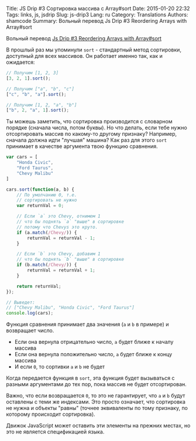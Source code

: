 Title: JS Drip #3 Сортировка массива с Array#sort
Date: 2015-01-20 22:32
Tags: links, js, jsdrip
Slug: js-drip3
Lang: ru
Category: Translations
Authors: shamcode
Summary: Вольный перевод Js Drip #3 Reordering Arrays with Array#sort

Вольный перевод [Js Drip #3 Reordering Arrays with Array#sort](http://adripofjavascript.com/blog/drips/reordering-arrays-with-array-sort.html)

В прошлый раз мы упоминули `sort` - стандартный метод сортировки, доступный для всех массивов.
Он работает именно так, как и ожидается:

```js
// Получим [1, 2, 3]
[3, 2, 1].sort();

// Получим ["a", "b", "c"]
["c", "b", "a"].sort();

// Получим [1, 2, "a", "b"]
["b", 2, "a", 1].sort();
```

Ты можешь заметить, что сортировка производится с словарном порядке (сначала числа, потом буквы). Но что делать,
 если тебе нужно отсортировать массив по какому-то другому признаку? Например, сначала должна идти "лучшая" машина?
 Как раз для этого `sort` принимает в качестве аргумента твою функцию сравнения.

```js
var cars = [
    "Honda Civic",
    "Ford Taurus",
    "Chevy Malibu"
]

cars.sort(function(a, b) {
    // По умолчанию 0, т.е.
    // сортировать не нужно
    var returnVal = 0;

    // Если `a` это Chevy, отнимем 1
    // что бы поднять `a` "выше" в сортировке
    // потому что Chevys это круто.
    if (a.match(/Chevy/)) {
        returnVal = returnVal - 1;
    }

    // Если `b` это Chevy, добавим 1
    // что бы поднять `b` "выше" в сортировке
    if (b.match(/Chevy/)) {
        returnVal = returnVal + 1;
    }

    return returnVal;
});

// Выведет:
// ["Chevy Malibu", "Honda Civic", "Ford Taurus"]
console.log(cars);
```

Функция сравнения принимает два значения (`a` и `b` в примере) и возвращает число.

* Если она вернула отрицательно число, `a` будет ближе к началу массива
* Если она вернула положительно число, `a` будет ближе к концу массива
* И если `0`, то сортивки `a` и `b` не будет

Когда передается функция в `sort`, эта функция будет вызываться с разными аргументами до тех пор, пока массив не
будет отсортирован.

Важно, что если возвращается `0`, то это не гарантирует, что `a` и `b` будут оставлены с теми же индексами.
Это просто означает, что сортировка не нужна и объекты "равны" (точнее эквиваленты по тому признаку, по которому
происходит сортировка).

Движок JavaScript может оставить эти элементы на прежних местах, но это не является спецификацией языка.
